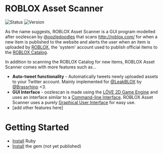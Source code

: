# ROBLOX Asset Scanner
![Status](https://img.shields.io/badge/status-under%20development-red.svg)
![Version](https://img.shields.io/badge/version-0.0.0-red.svg)

As the name suggests, ROBLOX Asset Scanner is a GUI program modelled after oozlescan by [@oozledoodles](http://twitter.com/oozledoodles) that scans http://roblox.com/ for when a new item is published to the website and alerts the user when an item is uploaded by [ROBLOX](http://roblox.com/user.aspx?id=1), the 'system' account used to publish official items to the [ROBLOX Catalog](http://roblox.com/Catalog).

In addition to scanning the ROBLOX Catalog for new items, ROBLOX Asset Scanner comes with more features such as...

* **Auto-tweet functionality** - Automatically tweets newly uploaded assets to your Twitter account. Mainly implemented for [@LeakBLOX](https://twitter.com/LeakBLOX) by [@Brassrhino](http://twitter.com/Brassrhino) <3.
* **GUI Interface** - oozlescan is made using the [LÖVE 2D Game Engine](https://love2d.org/) and uses an interface similar to a [Command-line Interface](http://en.wikipedia.org/wiki/Command-line_interface). ROBLOX Asset Scanner uses a purely [Graphical User Interface](http://en.wikipedia.org/wiki/Graphical_user_interface) for easy use.
* [add other features here]

# Getting Started
* [Install](https://www.ruby-lang.org/en/documentation/installation/) Ruby
* [Install]() the gem (not yet published)
